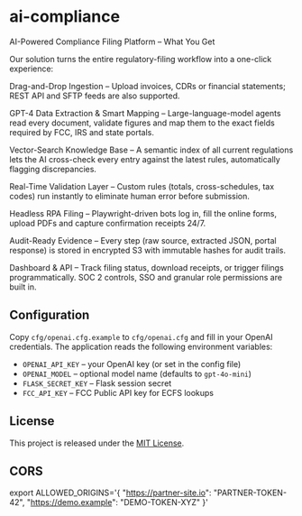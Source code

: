 # ai-compliance

AI-Powered Compliance Filing Platform – What You Get

Our solution turns the entire regulatory-filing workflow into a one-click experience:

Drag-and-Drop Ingestion – Upload invoices, CDRs or financial statements; REST API and SFTP feeds are also supported.

GPT-4 Data Extraction & Smart Mapping – Large-language-model agents read every document, validate figures and map them to the exact fields required by FCC, IRS and state portals.

Vector-Search Knowledge Base – A semantic index of all current regulations lets the AI cross-check every entry against the latest rules, automatically flagging discrepancies.

Real-Time Validation Layer – Custom rules (totals, cross-schedules, tax codes) run instantly to eliminate human error before submission.

Headless RPA Filing – Playwright-driven bots log in, fill the online forms, upload PDFs and capture confirmation receipts 24/7.

Audit-Ready Evidence – Every step (raw source, extracted JSON, portal response) is stored in encrypted S3 with immutable hashes for audit trails.

Dashboard & API – Track filing status, download receipts, or trigger filings programmatically. SOC 2 controls, SSO and granular role permissions are built in.

## Configuration

Copy `cfg/openai.cfg.example` to `cfg/openai.cfg` and fill in your OpenAI credentials. The application reads the following environment variables:

- `OPENAI_API_KEY` – your OpenAI key (or set in the config file)
- `OPENAI_MODEL` – optional model name (defaults to `gpt-4o-mini`)
- `FLASK_SECRET_KEY` – Flask session secret
- `FCC_API_KEY` – FCC Public API key for ECFS lookups

## License

This project is released under the [MIT License](LICENSE).

## CORS
export ALLOWED_ORIGINS='{
    "https://partner-site.io":  "PARTNER-TOKEN-42",
    "https://demo.example":     "DEMO-TOKEN-XYZ"
}'
